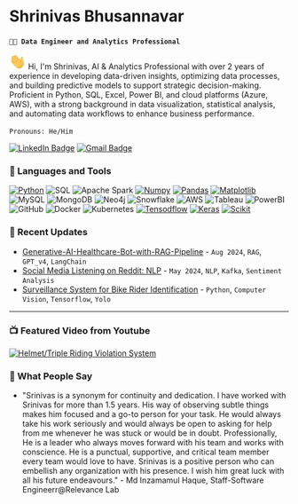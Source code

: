 # Shrinivas Bhusannavar

**`🧑‍💻 Data Engineer and Analytics Professional`**

<img src="https://raw.githubusercontent.com/ABSphreak/ABSphreak/master/gifs/Hi.gif" width="30px"> Hi, I'm Shrinivas, AI & Analytics Professional with over 2 years of experience in developing data-driven insights, optimizing data processes, and building predictive models to support strategic decision-making. Proficient in Python, SQL, Excel, Power BI, and cloud platforms (Azure, AWS), with a strong background in data visualization, statistical analysis, and automating data workflows to enhance business performance.

`Pronouns: He/Him`
<div id="badges">
    <p align="left">
        <a href="https://www.linkedin.com/in/shrinivas97/"><img src="https://img.shields.io/badge/LinkedIn-blue?style=for-the-badge&logo=linkedin&logoColor=white" alt="LinkedIn Badge"></a>
        <a href="shrinivas.bhusannavar@sjsu.edu"><img src="https://img.shields.io/badge/Gmail-D14836?style=for-the-badge&logo=gmail&logoColor=white" alt="Gmail Badge">
        </a>
    </p>
</div>

### 🧰 Languages and Tools

[![Python](https://img.shields.io/badge/Python-FFD43B?style=for-the-badge&logo=python&logoColor=darkgreen)](https://www.python.org) 
![SQL](https://img.shields.io/badge/SQL-%23404d59.svg?style=for-the-badge)
![Apache Spark](https://img.shields.io/badge/Apache%20Spark-%23E25A1C.svg?style=for-the-badge&logo=apachespark&logoColor=white)
[![Numpy](https://img.shields.io/badge/Numpy-777BB4?style=for-the-badge&logo=numpy&logoColor=white)](https://numpy.org) 
[![Pandas](https://img.shields.io/badge/Pandas-2C2D72?style=for-the-badge&logo=pandas&logoColor=white)](https://pandas.pydata.org)
[![Matplotlib](https://img.shields.io/badge/Matplotlib-%23ffffff.svg?style=for-the-badge&logo=Matplotlib&logoColor=black)](https://matplotlib.org/) 
![MySQL](https://img.shields.io/badge/MySQL-%234479A1.svg?style=for-the-badge&logo=mysql&logoColor=white)
![MongoDB](https://img.shields.io/badge/MongoDB-%234ea94b.svg?style=for-the-badge&logo=mongodb&logoColor=white)
![Neo4j](https://img.shields.io/badge/Neo4j-%23008CC1.svg?style=for-the-badge&logo=neo4j&logoColor=white)
![Snowflake](https://img.shields.io/badge/Snowflake-%2329B5E8.svg?style=for-the-badge&logo=snowflake&logoColor=white)
![AWS](https://img.shields.io/badge/AWS-%23FF9900.svg?style=for-the-badge&logo=amazonaws&logoColor=white)
![Tableau](https://img.shields.io/badge/Tableau-%23E97627.svg?style=for-the-badge&logo=tableau&logoColor=white)
![PowerBI](https://img.shields.io/badge/PowerBI-%23F2C811.svg?style=for-the-badge&logo=powerbi&logoColor=black)
![GitHub](https://img.shields.io/badge/GitHub-%23181717.svg?style=for-the-badge&logo=github&logoColor=white)
![Docker](https://img.shields.io/badge/Docker-%232496ED.svg?style=for-the-badge&logo=docker&logoColor=white)
![Kubernetes](https://img.shields.io/badge/Kubernetes-%23326CE5.svg?style=for-the-badge&logo=kubernetes&logoColor=white)
[![Tensodflow](https://img.shields.io/badge/TensorFlow-FF6F00?style=for-the-badge&logo=TensorFlow&logoColor=white)](https://www.tensorflow.org) 
[![Keras](https://img.shields.io/badge/Keras-D00000?style=for-the-badge&logo=Keras&logoColor=white)](https://keras.io)
[![Scikit](https://img.shields.io/badge/scikit_learn-F7931E?style=for-the-badge&logo=scikit-learn&logoColor=white)](https://scikit-learn.org/stable/) 
<br />

### 🔨 Recent Updates
- [Generative-AI-Healthcare-Bot-with-RAG-Pipeline](https://github.com/Shrini9797/Generative-AI-Healthcare-Bot-with-RAG-Pipeline) - `Aug 2024`, `RAG`, `GPT_v4`, `LangChain`
- [Social Media Listening on Reddit: NLP](https://blog.gopenai.com/social-media-listening-using-reddit-real-time-data-processing-with-kafka-f7aa175eb109) - `May 2024`, `NLP`, `Kafka`, `Sentiment Analysis`
- [Surveillance System for Bike Rider Identification](https://github.com/Shrini9797/Enhanced-Surveillance-System-for-Bike-Rider-Identification) -  `Python`, `Computer Vision`, `Tensorflow`, `Yolo`
---

### 📺 Featured Video from Youtube
[![Helmet/Triple Riding Violation System]()](https://www.youtube.com/watch?v=gyqZl2y1pWE)

### 💬 What People Say
- "Srinivas is a synonym for continuity and dedication. I have worked with Srinivas for more than 1.5 years. His way of observing subtle things makes him focused and a go-to person for your task. He would always take his work seriously and would always be open to asking for help from me whenever he was stuck or would be in doubt.
Professionally, He is a leader who always moves forward with his team and works with conscience. He is a punctual, supportive, and critical team member every team would love to have. Srinivas is a positive person who can embellish any organization with his presence.
I wish him great luck with all his future endeavours." - Md Inzamamul Haque, Staff-Software Engineerr@Relevance Lab

